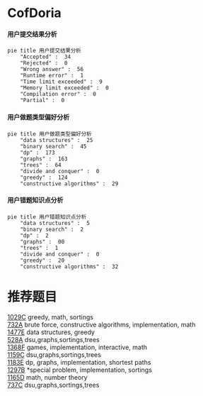 # CofDoria

<!-- tabs:start -->



#### **用户提交结果分析**

```mermaid
pie title 用户提交结果分析
    "Accepted" :  34
    "Rejected" :  0
    "Wrong answer" :  56
    "Runtime error" :  1
    "Time limit exceeded" :  9
    "Memory limit exceeded" :  0
    "Compilation error" :  0
    "Partial" :  0
```

#### **用户做题类型偏好分析**

```mermaid
pie title 用户做题类型偏好分析
    "data structures" :  25
    "binary search" :  45
    "dp" :  173
    "graphs" :  163
    "trees" :  64
    "divide and conquer" :  0
    "greedy" :  124
    "constructive algorithms" :  29
```
#### **用户错题知识点分析**

```mermaid
pie title 用户错题知识点分析
    "data structures" :  5
    "binary search" :  2
    "dp" :  2
    "graphs" :  00
    "trees" :  1
    "divide and conquer" :  0
    "greedy" :  20
    "constructive algorithms" :  32
```



<!-- tabs:end -->
# 推荐题目
[1029C](https://codeforces.com/contest/1029/problem/C)		greedy,
                        math,
                        sortings		  
[732A](https://codeforces.com/contest/732/problem/A)		brute force,
                        constructive algorithms,
                        implementation,
                        math		  
[1477E](https://codeforces.com/contest/1477/problem/E)		data structures,
                        greedy		  
[528A](https://codeforces.com/contest/528/problem/A)		dsu,graphs,sortings,trees		  
[1368F](https://codeforces.com/contest/1368/problem/F)		games,
                        implementation,
                        interactive,
                        math		  
[1159C](https://codeforces.com/contest/1159/problem/C)		dsu,graphs,sortings,trees		  
[1183E](https://codeforces.com/contest/1183/problem/E)		dp,
                        graphs,
                        implementation,
                        shortest paths		  
[1297B](https://codeforces.com/contest/1297/problem/B)		*special problem,
                        implementation,
                        sortings		  
[1165D](https://codeforces.com/contest/1165/problem/D)		math,
                        number theory		  
[737C](https://codeforces.com/contest/737/problem/C)		dsu,graphs,sortings,trees		  
